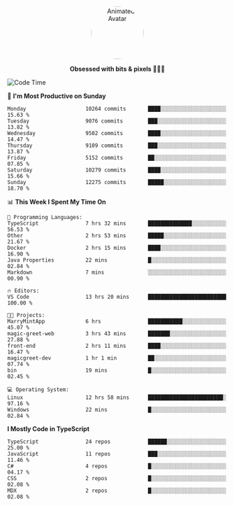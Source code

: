 
<div align="center">
  <img 
    src="https://i.postimg.cc/W1R4TF4j/d6kpuve-c97567cf-518b-4b86-a271-5c89d88d22f7.gif" 
    width="120" 
    height="120" 
    alt="Animated Avatar" 
    style="border-radius: 50%;" 
  />
  
  <strong>Obsessed with bits & pixels 🧑‍💻🎨</strong>
</div>


<!--
### 🛠️ Main Tech Stack

<div align="center">
  <img src="https://cdn.jsdelivr.net/gh/devicons/devicon/icons/javascript/javascript-original.svg" height="25" alt="JavaScript" />
  <img src="https://cdn.jsdelivr.net/gh/devicons/devicon/icons/react/react-original.svg" height="25" alt="React" />
  <img src="https://cdn.jsdelivr.net/gh/devicons/devicon/icons/cplusplus/cplusplus-original.svg" height="25" alt="C++" />
  <img src="https://cdn.jsdelivr.net/gh/devicons/devicon/icons/rust/rust-original.svg" height="25" alt="Rust" />
  <img src="https://cdn.jsdelivr.net/gh/devicons/devicon/icons/java/java-original.svg" height="25" alt="Java" />
  <img src="https://skillicons.dev/icons?i=mysql" height="25" alt="MySQL" />
  <img src="https://skillicons.dev/icons?i=pr" height="25" alt="Premiere Pro" />
</div> -->

<!--START_SECTION:waka-->
![Code Time](http://img.shields.io/badge/Code%20Time-2%2C620%20hrs%2045%20mins-blue)

📅 **I'm Most Productive on Sunday** 

```text
Monday                   10264 commits       ████░░░░░░░░░░░░░░░░░░░░░   15.63 % 
Tuesday                  9076 commits        ███░░░░░░░░░░░░░░░░░░░░░░   13.82 % 
Wednesday                9502 commits        ████░░░░░░░░░░░░░░░░░░░░░   14.47 % 
Thursday                 9109 commits        ███░░░░░░░░░░░░░░░░░░░░░░   13.87 % 
Friday                   5152 commits        ██░░░░░░░░░░░░░░░░░░░░░░░   07.85 % 
Saturday                 10279 commits       ████░░░░░░░░░░░░░░░░░░░░░   15.66 % 
Sunday                   12275 commits       █████░░░░░░░░░░░░░░░░░░░░   18.70 % 
```


📊 **This Week I Spent My Time On** 

```text
💬 Programming Languages: 
TypeScript               7 hrs 32 mins       ██████████████░░░░░░░░░░░   56.53 % 
Other                    2 hrs 53 mins       █████░░░░░░░░░░░░░░░░░░░░   21.67 % 
Docker                   2 hrs 15 mins       ████░░░░░░░░░░░░░░░░░░░░░   16.90 % 
Java Properties          22 mins             █░░░░░░░░░░░░░░░░░░░░░░░░   02.84 % 
Markdown                 7 mins              ░░░░░░░░░░░░░░░░░░░░░░░░░   00.90 % 

🔥 Editors: 
VS Code                  13 hrs 20 mins      █████████████████████████   100.00 % 

🐱‍💻 Projects: 
MarryMintApp             6 hrs               ███████████░░░░░░░░░░░░░░   45.07 % 
magic-greet-web          3 hrs 43 mins       ███████░░░░░░░░░░░░░░░░░░   27.88 % 
front-end                2 hrs 11 mins       ████░░░░░░░░░░░░░░░░░░░░░   16.47 % 
magicgreet-dev           1 hr 1 min          ██░░░░░░░░░░░░░░░░░░░░░░░   07.74 % 
bin                      19 mins             █░░░░░░░░░░░░░░░░░░░░░░░░   02.45 % 

💻 Operating System: 
Linux                    12 hrs 58 mins      ████████████████████████░   97.16 % 
Windows                  22 mins             █░░░░░░░░░░░░░░░░░░░░░░░░   02.84 % 
```

**I Mostly Code in TypeScript** 

```text
TypeScript               24 repos            ██████░░░░░░░░░░░░░░░░░░░   25.00 % 
JavaScript               11 repos            ███░░░░░░░░░░░░░░░░░░░░░░   11.46 % 
C#                       4 repos             █░░░░░░░░░░░░░░░░░░░░░░░░   04.17 % 
CSS                      2 repos             █░░░░░░░░░░░░░░░░░░░░░░░░   02.08 % 
MDX                      2 repos             █░░░░░░░░░░░░░░░░░░░░░░░░   02.08 % 
```




<!--END_SECTION:waka-->
